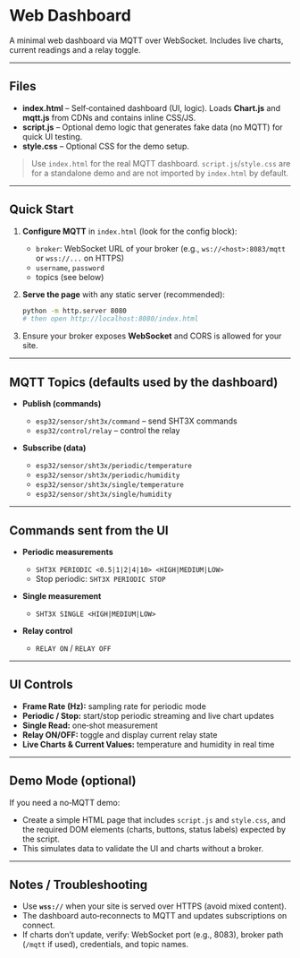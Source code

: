 # Web Dashboard

A minimal web dashboard via MQTT over WebSocket. Includes live charts, current readings and a relay toggle.

---

## Files

* **index.html** – Self‑contained dashboard (UI, logic). Loads **Chart.js** and **mqtt.js** from CDNs and contains inline CSS/JS.
* **script.js** – Optional demo logic that generates fake data (no MQTT) for quick UI testing.
* **style.css** – Optional CSS for the demo setup.

> Use `index.html` for the real MQTT dashboard. `script.js`/`style.css` are for a standalone demo and are not imported by `index.html` by default.

---

## Quick Start

1. **Configure MQTT** in `index.html` (look for the config block):

   * `broker`: WebSocket URL of your broker (e.g., `ws://<host>:8083/mqtt` or `wss://...` on HTTPS)
   * `username`, `password`
   * topics (see below)
2. **Serve the page** with any static server (recommended):

   ```bash
   python -m http.server 8080
   # then open http://localhost:8080/index.html
   ```
3. Ensure your broker exposes **WebSocket** and CORS is allowed for your site.

---

## MQTT Topics (defaults used by the dashboard)

* **Publish (commands)**

  * `esp32/sensor/sht3x/command` – send SHT3X commands
  * `esp32/control/relay` – control the relay
* **Subscribe (data)**

  * `esp32/sensor/sht3x/periodic/temperature`
  * `esp32/sensor/sht3x/periodic/humidity`
  * `esp32/sensor/sht3x/single/temperature`
  * `esp32/sensor/sht3x/single/humidity`

---

## Commands sent from the UI

* **Periodic measurements**

  * `SHT3X PERIODIC <0.5|1|2|4|10> <HIGH|MEDIUM|LOW>`
  * Stop periodic: `SHT3X PERIODIC STOP`
* **Single measurement**

  * `SHT3X SINGLE <HIGH|MEDIUM|LOW>`
* **Relay control**

  * `RELAY ON` / `RELAY OFF`

---

## UI Controls

* **Frame Rate (Hz):** sampling rate for periodic mode
* **Periodic / Stop:** start/stop periodic streaming and live chart updates
* **Single Read:** one‑shot measurement
* **Relay ON/OFF:** toggle and display current relay state
* **Live Charts & Current Values:** temperature and humidity in real time

---

## Demo Mode (optional)

If you need a no‑MQTT demo:

* Create a simple HTML page that includes `script.js` and `style.css`, and the required DOM elements (charts, buttons, status labels) expected by the script.
* This simulates data to validate the UI and charts without a broker.

---

## Notes / Troubleshooting

* Use **`wss://`** when your site is served over HTTPS (avoid mixed content).
* The dashboard auto‑reconnects to MQTT and updates subscriptions on connect.
* If charts don’t update, verify: WebSocket port (e.g., 8083), broker path (`/mqtt` if used), credentials, and topic names.
